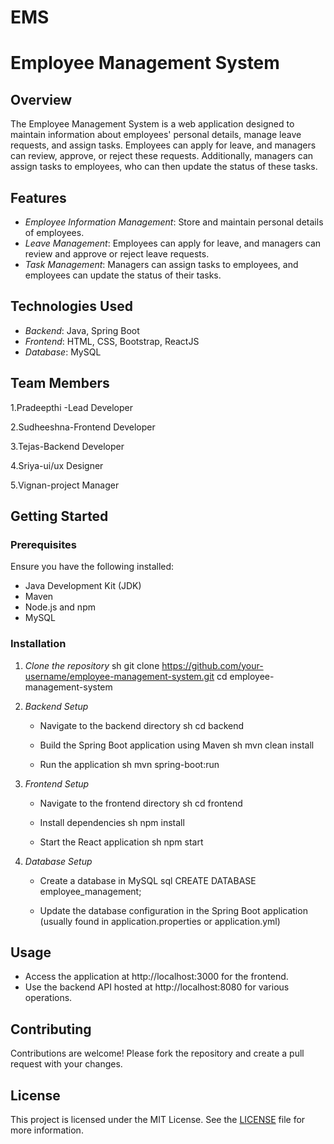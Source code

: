 # EMS
# Employee Management System

## Overview
The Employee Management System is a web application designed to maintain information about employees' personal details, manage leave requests, and assign tasks. Employees can apply for leave, and managers can review, approve, or reject these requests. Additionally, managers can assign tasks to employees, who can then update the status of these tasks.

## Features
- *Employee Information Management*: Store and maintain personal details of employees.
- *Leave Management*: Employees can apply for leave, and managers can review and approve or reject leave requests.
- *Task Management*: Managers can assign tasks to employees, and employees can update the status of their tasks.

## Technologies Used
- *Backend*: Java, Spring Boot
- *Frontend*: HTML, CSS, Bootstrap, ReactJS
- *Database*: MySQL
## Team Members
1.Pradeepthi -Lead Developer

2.Sudheeshna-Frontend Developer

3.Tejas-Backend Developer

4.Sriya-ui/ux Designer

5.Vignan-project Manager

## Getting Started

### Prerequisites
Ensure you have the following installed:
- Java Development Kit (JDK)
- Maven
- Node.js and npm
- MySQL

### Installation

1. *Clone the repository*
   sh
   git clone https://github.com/your-username/employee-management-system.git
   cd employee-management-system
   

2. *Backend Setup*
   - Navigate to the backend directory
     sh
     cd backend
     
   - Build the Spring Boot application using Maven
     sh
     mvn clean install
     
   - Run the application
     sh
     mvn spring-boot:run
     

3. *Frontend Setup*
   - Navigate to the frontend directory
     sh
     cd frontend
     
   - Install dependencies
     sh
     npm install
     
   - Start the React application
     sh
     npm start
     

4. *Database Setup*
   - Create a database in MySQL
     sql
     CREATE DATABASE employee_management;
     
   - Update the database configuration in the Spring Boot application (usually found in application.properties or application.yml)

## Usage
- Access the application at http://localhost:3000 for the frontend.
- Use the backend API hosted at http://localhost:8080 for various operations.

## Contributing
Contributions are welcome! Please fork the repository and create a pull request with your changes.

## License
This project is licensed under the MIT License. See the [LICENSE](LICENSE) file for more information.



